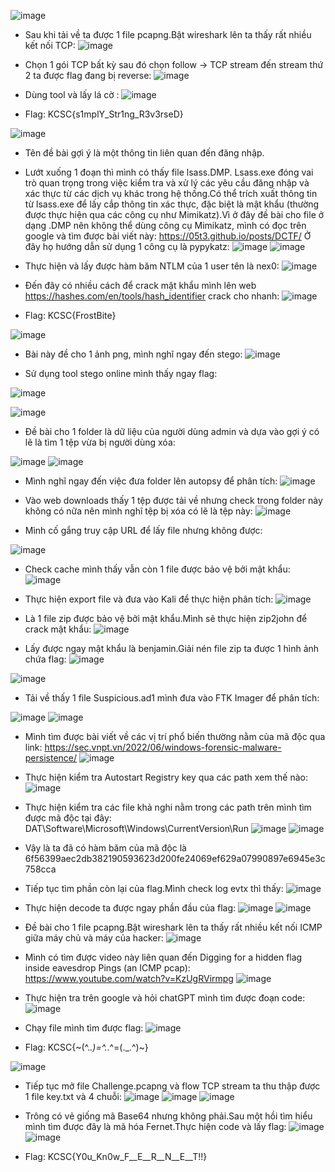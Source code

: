 ![image](https://hackmd.io/_uploads/HykU6jwa0.png)

-	Sau khi tải về ta được 1 file pcapng.Bật wireshark lên ta thấy rất nhiều kết nối TCP:
 ![image](https://hackmd.io/_uploads/SkzvpoPT0.png)

-	Chọn 1 gói TCP bất kỳ sau đó chọn follow -> TCP stream đến stream thứ 2 ta được flag đang bị reverse:
 ![image](https://hackmd.io/_uploads/S1EOpov60.png)

-	Dùng tool và lấy lá cờ :
 ![image](https://hackmd.io/_uploads/HyxcFTiwaC.png)

-	Flag: KCSC{s1mplY_Str1ng_R3v3rseD}

 ![image](https://hackmd.io/_uploads/r1Qjaowa0.png)

-	Tên đề bài gợi ý là một thông tin liên quan đến đăng nhập.
-	Lướt xuống 1 đoạn thì mình có thấy file lsass.DMP. Lsass.exe đóng vai trò quan trọng trong việc kiểm tra và xử lý các yêu cầu đăng nhập và xác thực từ các dịch vụ khác trong hệ thống.Có thể trích xuất thông tin từ lsass.exe để lấy cắp thông tin xác thực, đặc biệt là mật khẩu (thường được thực hiện qua các công cụ như Mimikatz).Vì ở đây đề bài cho file ở dạng .DMP nên không thể dùng công cụ Mimikatz, mình có đọc trên google và tìm được bài viết này: https://05t3.github.io/posts/DCTF/ Ở đây họ hướng dẫn sử dụng 1 công cụ là pypykatz:
 ![image](https://hackmd.io/_uploads/rkvp6sDpR.png)
![image](https://hackmd.io/_uploads/HyI0piDaC.png)

 
-	Thực hiện và lấy được hàm băm NTLM của 1 user tên là nex0:
![image](https://hackmd.io/_uploads/Hkxx0jv6R.png)

 
-	Đến đây có nhiều cách để crack mật khẩu mình lên web https://hashes.com/en/tools/hash_identifier crack cho nhanh:
 ![image](https://hackmd.io/_uploads/BJrbAoDT0.png)

-	Flag: KCSC{FrostBite}


 ![image](https://hackmd.io/_uploads/Hk4f0sva0.png)

-	Bài này đề cho 1 ảnh png, mình nghĩ ngay đến stego:
 ![image](https://hackmd.io/_uploads/BkPQAjPaA.png)

-	Sử dụng tool stego online mình thấy ngay flag:
 
 ![image](https://hackmd.io/_uploads/HJE4CsDpR.png)

 
![image](https://hackmd.io/_uploads/HyVrCiDa0.png)

-	Đề bài cho 1 folder là dữ liệu của người dùng admin và dựa vào gợi ý có lẽ là tìm 1 tệp vừa bị người dùng xóa:
 
![image](https://hackmd.io/_uploads/ryDPRsDTA.png)
![image](https://hackmd.io/_uploads/H1Md0oDTC.png)

 
-	Mình nghĩ ngay đến việc đưa folder lên autopsy để phân tích:
 ![image](https://hackmd.io/_uploads/HJlKCiPpC.png)

-	Vào web downloads thấy 1 tệp được tải về nhưng check trong folder này không có nữa nên mình nghĩ tệp bị xóa có lẽ là tệp này:
 ![image](https://hackmd.io/_uploads/Hkd5Rjv60.png)

-	Mình cố gắng truy cập URL để lấy file nhưng không được: 
 
![image](https://hackmd.io/_uploads/Byq6Ciw6A.png)


-	Check cache mình thấy vẫn còn 1 file được bảo vệ bởi mật khẩu:
 ![image](https://hackmd.io/_uploads/HynRCjPT0.png)

-	Thực hiện export file và đưa vào Kali để thực hiện phân tích:
 ![image](https://hackmd.io/_uploads/SJqJJnDpC.png)

-	Là 1 file zip được bảo vệ bởi mật khẩu.Mình sẽ thực hiện zip2john để crack mật khẩu:
 ![image](https://hackmd.io/_uploads/SkSekhPaA.png)


-	Lấy được ngay mật khẩu là benjamin.Giải nén file zip ta được 1 hình ảnh chứa flag:
 ![image](https://hackmd.io/_uploads/HJpGJnDTC.png)

![image](https://hackmd.io/_uploads/rJj_J2PpR.png)


-	Tải về thấy 1 file Ѕuѕpiciouѕ.ad1 mình đưa vào FTK Imager để phân tích:

![image](https://hackmd.io/_uploads/BJdty3DpC.png)
![image](https://hackmd.io/_uploads/ryO91nvaA.png)

 
-	Mình tìm được bài viết về các vị trí phổ biến thường nằm của mã độc qua link: https://sec.vnpt.vn/2022/06/windows-forensic-malware-persistence/ 
 ![image](https://hackmd.io/_uploads/HJ_3khPaR.png)



-	Thực hiện kiểm tra Autostart Registry key qua các path xem thế nào:
 ![image](https://hackmd.io/_uploads/BJSp1hv6R.png)

-	Thực hiện kiểm tra các file khả nghi nằm trong các path trên mình tìm được mã độc tại đây:
DAT\Software\Microsoft\Windows\CurrentVersion\Run
![image](https://hackmd.io/_uploads/SySCJ3waR.png)
![image](https://hackmd.io/_uploads/r1r1ehvp0.png)

 
 
-	Vậy là ta đã có hàm băm của mã độc là 6f56399aec2db382190593623d200fe24069ef629a07990897e6945e3c758cca
-	Tiếp tục tìm phần còn lại của flag.Mình check log evtx thì thấy:
 ![image](https://hackmd.io/_uploads/BJfge2w6A.png)

-	Thực hiện decode ta được ngay phần đầu của flag:
 ![image](https://hackmd.io/_uploads/B1jee3DpA.png)
![image](https://hackmd.io/_uploads/HJIbg3vTC.png)

 
-	Đề bài cho 1 file pcapng.Bật wireshark lên ta thấy rất nhiều kết nối ICMP giữa máy chủ và máy của hacker:
 ![image](https://hackmd.io/_uploads/SJtMenwa0.png)

-	Mình có tìm được video này liên quan đến Digging for a hidden flag inside eavesdrop Pings (an ICMP pcap): https://www.youtube.com/watch?v=KzUgRVirmpg
 ![image](https://hackmd.io/_uploads/B1L7lhwaC.png)


-	Thực hiện tra trên google và hỏi chatGPT mình tìm được đoạn code:
 ![image](https://hackmd.io/_uploads/rk44x2DpA.png)
-	Chạy file mình tìm được flag:
 ![image](https://hackmd.io/_uploads/BJd8ehvT0.png)

-	Flag: KCSC{~(^._.)=^._.^=(._.^)~}


  
![image](https://hackmd.io/_uploads/rkXvghP6R.png)
 
-	Tiếp tục mở file Challenge.pcapng và flow TCP stream ta thu thập được 1 file key.txt và 4 chuỗi:
![image](https://hackmd.io/_uploads/rkV_xhv6C.png)
![image](https://hackmd.io/_uploads/S1q_lhDTA.png)
![image](https://hackmd.io/_uploads/HJWFghPTA.png)
 
 
 
-	Trông có vẻ giống mã Base64 nhưng không phải.Sau một hồi tìm hiểu mình tìm được đây là mã hóa Fernet.Thực hiện code và lấy flag:
 ![image](https://hackmd.io/_uploads/r1gqgnPp0.png)
![image](https://hackmd.io/_uploads/Bytcl2vT0.png)

 
-	Flag: KCSC{Y0u_Kn0w_F__E__R__N__E__T!!}








